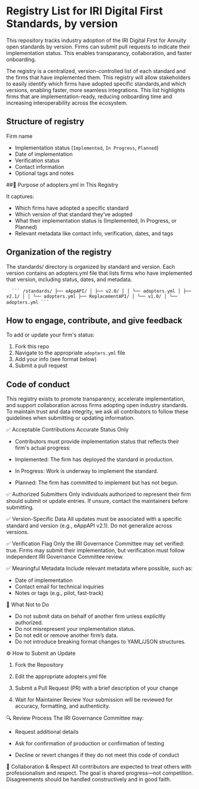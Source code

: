 # Registry List for IRI Digital First Standards, by version

This repository tracks industry adoption of the IRI Digital First for Annuity open standards by version. Firms can submit pull requests to indicate their implementation status. This enables transparancy, collaboration, and faster onboarding. 

The registry is a centralized, version-controlled list of each standard and the firms that have implemented them. This registry will allow stakeholders to easily identify which firms have adopted specific standards,and which versions, enabling faster, more seamless integrations. This list highlights firms that are implementation-ready, reducing onboarding time and increasing interoperability across the ecosystem.

## Structure of registry
Firm name
- Implementation status (`Implemented`, `In Progress`, `Planned`)
- Date of implementation
- Verification status
- Contact information
- Optional tags and notes
  
##🔧 Purpose of adopters.yml in This Registry

It captures:
- Which firms have adopted a specific standard
- Which version of that standard they’ve adopted
- What their implementation status is (Implemented, In Progress, or Planned)
- Relevant metadata like contact info, verification, dates, and tags



## Organization of the registry
The standards/ directory is organized by standard and version. Each version contains an adopters.yml file that lists firms who have implemented that version, including status, dates, and metadata.
<pre> <code> ``` /standards/ ├── eAppAPI/ │ ├── v2.0/ │ │ └── adopters.yml │ ├── v2.1/ │ │ └── adopters.yml ├── ReplacementAPI/ │ └── v1.0/ │ └── adopters.yml ``` </code> </pre>



## How to engage, contribute, and give feedback
To add or update your firm's status:
1. Fork this repo
2. Navigate to the appropriate `adopters.yml` file
3. Add your info (see format below)
4. Submit a pull request


## Code of conduct

This registry exists to promote transparency, accelerate implementation, and support collaboration across firms adopting open industry standards. To maintain trust and data integrity, we ask all contributors to follow these guidelines when submitting or updating information.

✅ Acceptable Contributions
Accurate Status Only
- Contributors must provide implementation status that reflects their firm's actual progress:

- Implemented: The firm has deployed the standard in production.

- In Progress: Work is underway to implement the standard.

- Planned: The firm has committed to implement but has not begun.

✅ Authorized Submitters
Only individuals authorized to represent their firm should submit or update entries. If unsure, contact the maintainers before submitting.

✅ Version-Specific Data
All updates must be associated with a specific standard and version (e.g., eAppAPI v2.1). Do not generalize across versions.

✅ Verification Flag
Only the IRI Governance Committee may set verified: true. Firms may submit their implementation, but verification must follow independent IRI Governance Committee review.

✅ Meaningful Metadata
Include relevant metadata where possible, such as:

- Date of implementation
- Contact email for technical inquiries
- Notes or tags (e.g., pilot, fast-track)

🛑 What Not to Do
- Do not submit data on behalf of another firm unless explicitly authorized.
- Do not misrepresent your implementation status.
- Do not edit or remove another firm’s data.
- Do not introduce breaking format changes to YAML/JSON structures.

⚙️ How to Submit an Update
1. Fork the Repository

2. Edit the appropriate adopters.yml file

3. Submit a Pull Request (PR) with a brief description of your change

4. Wait for Maintainer Review
Your submission will be reviewed for accuracy, formatting, and authenticity.

🔍 Review Process
The IRI Governance Committee may:

- Request additional details

- Ask for confirmation of production or confirmation of testing

- Decline or revert changes if they do not meet this code of conduct

🙌 Collaboration & Respect
All contributors are expected to treat others with professionalism and respect. The goal is shared progress—not competition. Disagreements should be handled constructively and in good faith.


